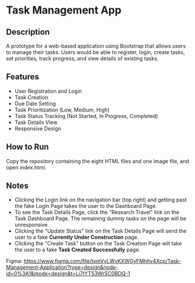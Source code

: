 # Task Management App

## Description

A prototype for a web-based application using Bootstrap that allows users to manage their tasks. Users would be able to register, login, create tasks, set priorities, track progress, and view details of existing tasks.

## Features

* User Registration and Login
* Task Creation
* Due Date Setting
* Task Prioritization (Low, Medium, High)
* Task Status Tracking (Not Started, In Progress, Completed)
* Task Details View
* Responsive Design

## How to Run

Copy the repository containing the eight HTML files and one image file, and open index.html.

## Notes
* Clicking the Login link on the navigation bar (top right) and getting past the fake Login Page takes the user to the Dashboard Page.
* To see the Task Details Page, click the "Research Travel" link on the Task Dashboard Page. The remaining dummy tasks on the page will be unresponsive.
* Clicking the "Update Status" link on the Task Details Page will send the user to a fake <b>Currently Under Construction</b> page.
* Clicking the "Create Task" button on the Task Creation Page will take the user to a fake <b>Task Created Successfully</b> page.

Figma: https://www.figma.com/file/txmVyLWvKXWGyFMhhy4Xcp/Task-Management-Application?type=design&node-id=0%3A1&mode=design&t=Li7tYT53WrSC0BDQ-1

